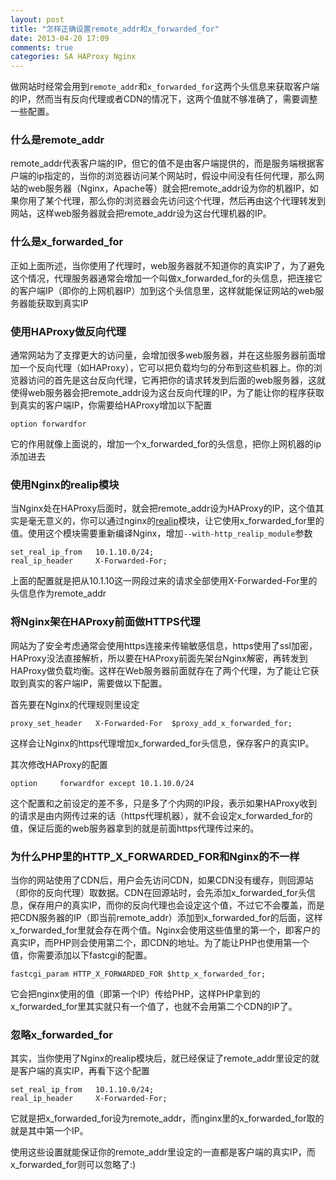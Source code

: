 ```yaml
---
layout: post
title: "怎样正确设置remote_addr和x_forwarded_for"
date: 2013-04-20 17:09
comments: true
categories: SA HAProxy Nginx 
---
```

做网站时经常会用到`remote_addr`和`x_forwarded_for`这两个头信息来获取客户端的IP，然而当有反向代理或者CDN的情况下，这两个值就不够准确了，需要调整一些配置。

### 什么是remote_addr

remote_addr代表客户端的IP，但它的值不是由客户端提供的，而是服务端根据客户端的ip指定的，当你的浏览器访问某个网站时，假设中间没有任何代理，那么网站的web服务器（Nginx，Apache等）就会把remote_addr设为你的机器IP，如果你用了某个代理，那么你的浏览器会先访问这个代理，然后再由这个代理转发到网站，这样web服务器就会把remote_addr设为这台代理机器的IP。

<!--more-->

### 什么是x_forwarded_for

正如上面所述，当你使用了代理时，web服务器就不知道你的真实IP了，为了避免这个情况，代理服务器通常会增加一个叫做x_forwarded_for的头信息，把连接它的客户端IP（即你的上网机器IP）加到这个头信息里，这样就能保证网站的web服务器能获取到真实IP

### 使用HAProxy做反向代理

通常网站为了支撑更大的访问量，会增加很多web服务器，并在这些服务器前面增加一个反向代理（如HAProxy），它可以把负载均匀的分布到这些机器上。你的浏览器访问的首先是这台反向代理，它再把你的请求转发到后面的web服务器，这就使得web服务器会把remote_addr设为这台反向代理的IP，为了能让你的程序获取到真实的客户端IP，你需要给HAProxy增加以下配置

    option forwardfor

它的作用就像上面说的，增加一个x_forwarded_for的头信息，把你上网机器的ip添加进去

### 使用Nginx的realip模块

当Nginx处在HAProxy后面时，就会把remote_addr设为HAProxy的IP，这个值其实是毫无意义的，你可以通过nginx的[realip](http://wiki.nginx.org/HttpRealipModule)模块，让它使用x_forwarded_for里的值。使用这个模块需要重新编译Nginx，增加`--with-http_realip_module`参数

    set_real_ip_from   10.1.10.0/24;
    real_ip_header     X-Forwarded-For;

上面的配置就是把从10.1.10这一网段过来的请求全部使用X-Forwarded-For里的头信息作为remote_addr

### 将Nginx架在HAProxy前面做HTTPS代理

网站为了安全考虑通常会使用https连接来传输敏感信息，https使用了ssl加密，HAProxy没法直接解析，所以要在HAProxy前面先架台Nginx解密，再转发到HAProxy做负载均衡。这样在Web服务器前面就存在了两个代理，为了能让它获取到真实的客户端IP，需要做以下配置。

首先要在Nginx的代理规则里设定

    proxy_set_header   X-Forwarded-For  $proxy_add_x_forwarded_for;

这样会让Nginx的https代理增加x_forwarded_for头信息，保存客户的真实IP。

其次修改HAProxy的配置

    option     forwardfor except 10.1.10.0/24

这个配置和之前设定的差不多，只是多了个内网的IP段，表示如果HAProxy收到的请求是由内网传过来的话（https代理机器），就不会设定x_forwarded_for的值，保证后面的web服务器拿到的就是前面https代理传过来的。

### 为什么PHP里的HTTP_X_FORWARDED_FOR和Nginx的不一样

当你的网站使用了CDN后，用户会先访问CDN，如果CDN没有缓存，则回源站（即你的反向代理）取数据。CDN在回源站时，会先添加x_forwarded_for头信息，保存用户的真实IP，而你的反向代理也会设定这个值，不过它不会覆盖，而是把CDN服务器的IP（即当前remote_addr）添加到x_forwarded_for的后面，这样x_forwarded_for里就会存在两个值。Nginx会使用这些值里的第一个，即客户的真实IP，而PHP则会使用第二个，即CDN的地址。为了能让PHP也使用第一个值，你需要添加以下fastcgi的配置。

    fastcgi_param HTTP_X_FORWARDED_FOR $http_x_forwarded_for;
                            
它会把nginx使用的值（即第一个IP）传给PHP，这样PHP拿到的x_forwarded_for里其实就只有一个值了，也就不会用第二个CDN的IP了。

### 忽略x_forwarded_for

其实，当你使用了Nginx的realip模块后，就已经保证了remote_addr里设定的就是客户端的真实IP，再看下这个配置

    set_real_ip_from   10.1.10.0/24;
    real_ip_header     X-Forwarded-For;

它就是把x_forwarded_for设为remote_addr，而nginx里的x_forwarded_for取的就是其中第一个IP。

使用这些设置就能保证你的remote_addr里设定的一直都是客户端的真实IP，而x_forwarded_for则可以忽略了:)
